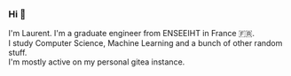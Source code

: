### Hi 👋

I'm Laurent. I'm a graduate engineer from ENSEEIHT in France 🇫🇷.\
I study Computer Science, Machine Learning and a bunch of other random stuff.\
I'm mostly active on my personal gitea instance.
